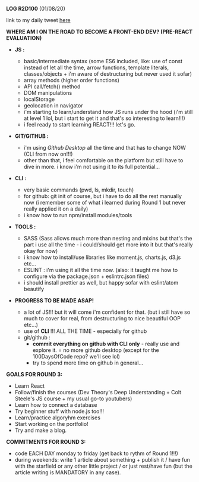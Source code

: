 **LOG R2D100** (01/08/20)

link to my daily tweet [here]()

**WHERE AM I ON THE ROAD TO BECOME A FRONT-END DEV? (PRE-REACT EVALUATION)**

* **JS :**

    * basic/intermediate syntax (some ES6 included, like: use of const instead of let all the time, arrow functions, template literals, classes/objects + i'm aware of destructuring but never used it sofar)
    * array methods (higher order functions)
    * API call/fetch() method
    * DOM manipulations
    * localStorage
    * geolocation in navigator
    * i'm starting to learn/understand how JS runs under the hood (i'm still at level 1 lol, but i start to get it and that's so interesting to learn!!!)
    * i feel ready to start learning REACT!!! let's go.

* **GIT/GITHUB :**

    * i'm using *Github Desktop* all the time and that has to change NOW (CLI from now on!!!)
    * other than that, i feel comfortable on the platform but still have to dive in more. i know i'm not using it to its full potential...

* **CLI :**

    * very basic commands (pwd, ls, mkdir, touch)
    * for github: git init of course, but i have to do all the rest manually now (i remember some of what i learned during Round 1 but never really applied it on a daily)
    * i know how to run npm/install modules/tools

* **TOOLS :**

    * SASS (Sass allows much more than nesting and mixins but that's the part i use all the time - i could/should get more into it but that's really okay for now)
    * i know how to install/use libraries like moment.js, charts.js, d3.js etc...
    * ESLINT : i'm using it all the time now. (also: it taught me how to configure via the package.json + eslintrc.json files)
    * i should install prettier as well, but happy sofar with eslint/atom beautify


* **PROGRESS TO BE MADE ASAP!**

    * a lot of JS!!! but it will come i'm confident for that. (but i still have so much to cover for real, from destructuring to nice beautiful OOP etc...)
    * use of **CLI** !!! ALL THE TIME - especially for github
    * git/github : 
         * **commit everything on github with CLI only** - really use and explore it. = no more github desktop (except for the 100DaysOfCode repo? we'll see lol)
         * try to spend more time on github in general... 


**GOALS FOR ROUND 3:**

* Learn React
* Follow/finish the courses (Dev Theory's Deep Understanding + Colt Steele's JS course + my usual go-to youtubers)
* Learn how to connect a database
* Try beginner stuff with node.js too!!!
* Learn/practice algoryhm exercises 
* Start working on the portfolio!
* Try and make a blog.


**COMMITMENTS FOR ROUND 3:**

* code EACH DAY monday to friday (get back to rythm of Round 1!!!)
* during weekends: write 1 article about something + publish it / have fun with the starfield or any other little project / or just rest/have fun (but the article writing is MANDATORY in any case).
